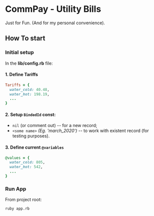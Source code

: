 # CommPay - Utility Bills

Just for Fun. (And for my personal convenience).

## How To start

### Initial setup

In the __lib/config.rb__ file:

#### 1. Define Tariffs

```ruby
Tariffs = {
  water_cold: 40.48,
  water_hot: 198.19,
  ...
}
```

#### 2. Setup `BindedId` const:
- `nil` (or comment out) -- for a new record;
- `<some name>` *(Eg. 'march_2020')* -- to work with existent record (for testing purposes).

#### 3. Define current `@variables`

```ruby
@values = {
  water_cold: 805,
  water_hot: 542,
  ...
}
```

### Run App

From project root:

```bash
ruby app.rb

```

<!-- ## For developers

Actually -- for myself =)

see: https://trello.com/b/c4gWvDF9/commpay
-->
